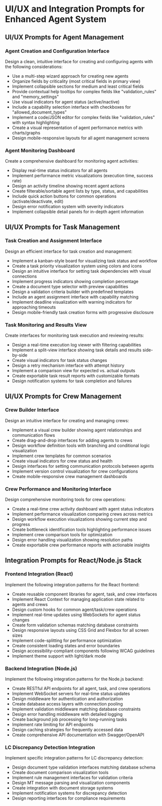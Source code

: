 # UI/UX and Integration Prompts for Enhanced Agent System

## UI/UX Prompts for Agent Management

### Agent Creation and Configuration Interface
Design a clean, intuitive interface for creating and configuring agents with the following considerations:
- Use a multi-step wizard approach for creating new agents
- Organize fields by criticality (most critical fields in primary view)
- Implement collapsible sections for medium and least critical fields
- Provide contextual help tooltips for complex fields like "validation_rules" and "memory_settings"
- Use visual indicators for agent status (active/inactive)
- Include a capability selection interface with checkboxes for "allowed_document_types"
- Implement a code/JSON editor for complex fields like "validation_rules" with syntax highlighting
- Create a visual representation of agent performance metrics with charts/graphs
- Design mobile-responsive layouts for all agent management screens

### Agent Monitoring Dashboard
Create a comprehensive dashboard for monitoring agent activities:
- Display real-time status indicators for all agents
- Implement performance metric visualizations (execution time, success rate)
- Design an activity timeline showing recent agent actions
- Create filterable/sortable agent lists by type, status, and capabilities
- Include quick action buttons for common operations (activate/deactivate, edit)
- Design error notification system with severity indicators
- Implement collapsible detail panels for in-depth agent information

## UI/UX Prompts for Task Management

### Task Creation and Assignment Interface
Design an efficient interface for task creation and management:
- Implement a kanban-style board for visualizing task status and workflow
- Create a task priority visualization system using colors and icons
- Design an intuitive interface for setting task dependencies with visual connections
- Implement progress indicators showing completion percentage
- Create a document type selector with preview capabilities
- Design a validation criteria builder with predefined templates
- Include an agent assignment interface with capability matching
- Implement deadline visualization with warning indicators for approaching timeouts
- Design mobile-friendly task creation forms with progressive disclosure

### Task Monitoring and Results View
Create interfaces for monitoring task execution and reviewing results:
- Design a real-time execution log viewer with filtering capabilities
- Implement a split-view interface showing task details and results side-by-side
- Create visual indicators for task status changes
- Design a retry mechanism interface with attempt history
- Implement a comparison view for expected vs. actual outputs
- Create exportable task result reports with customizable formats
- Design notification systems for task completion and failures

## UI/UX Prompts for Crew Management

### Crew Builder Interface
Design an intuitive interface for creating and managing crews:
- Implement a visual crew builder showing agent relationships and communication flows
- Create drag-and-drop interfaces for adding agents to crews
- Design workflow definition tools with branching and conditional logic visualization
- Implement crew templates for common scenarios
- Create visual indicators for crew status and health
- Design interfaces for setting communication protocols between agents
- Implement version control visualization for crew configurations
- Create mobile-responsive crew management dashboards

### Crew Performance and Monitoring Interface
Design comprehensive monitoring tools for crew operations:
- Create a real-time crew activity dashboard with agent status indicators
- Implement performance visualization comparing crews across metrics
- Design workflow execution visualizations showing current step and progress
- Create bottleneck identification tools highlighting performance issues
- Implement crew comparison tools for optimization
- Design error handling visualization showing resolution paths
- Create exportable crew performance reports with actionable insights

## Integration Prompts for React/Node.js Stack

### Frontend Integration (React)
Implement the following integration patterns for the React frontend:
- Create reusable component libraries for agent, task, and crew interfaces
- Implement React Context for managing application state related to agents and crews
- Design custom hooks for common agent/task/crew operations
- Implement real-time updates using WebSockets for agent status changes
- Create form validation schemas matching database constraints
- Design responsive layouts using CSS Grid and Flexbox for all screen sizes
- Implement code-splitting for performance optimization
- Create consistent loading states and error boundaries
- Design accessibility-compliant components following WCAG guidelines
- Implement theme support with light/dark mode

### Backend Integration (Node.js)
Implement the following integration patterns for the Node.js backend:
- Create RESTful API endpoints for all agent, task, and crew operations
- Implement WebSocket servers for real-time status updates
- Design middleware for authentication and authorization
- Create database access layers with connection pooling
- Implement validation middleware matching database constraints
- Design error handling middleware with detailed logging
- Create background job processing for long-running tasks
- Implement rate limiting for API endpoints
- Design caching strategies for frequently accessed data
- Create comprehensive API documentation with Swagger/OpenAPI

### LC Discrepancy Detection Integration
Implement specific integration patterns for LC discrepancy detection:
- Design document type validation interfaces matching database schema
- Create document comparison visualization tools
- Implement rule management interfaces for validation criteria
- Design MT message parsing and visualization components
- Create integration with document storage systems
- Implement notification systems for discrepancy detection
- Design reporting interfaces for compliance requirements
